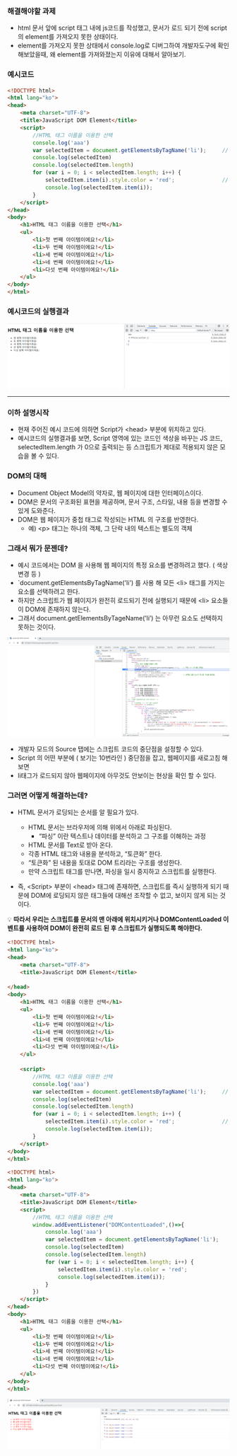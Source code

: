 ### 해결해야할 과제
  
- html 문서 앞에 script 태그 내에 js코드를 작성했고, 문서가 로드 되기 전에 script의 element를 가져오지 못한 상태이다.
- element를 가져오지 못한 상태에서 console.log로 디버그하여 개발자도구에 확인해보았을때, 왜 element를 가져와졌는지 이유에 대해서 알아보기.

### 예시코드

```html
<!DOCTYPE html>
<html lang="ko">
<head>
    <meta charset="UTF-8">
    <title>JavaScript DOM Element</title>
    <script>
        //HTML 태그 이름을 이용한 선택
        console.log('aaa')
        var selectedItem = document.getElementsByTagName('li');     // 모든 <li> 요소를 선택함.
        console.log(selectedItem)
        console.log(selectedItem.length)
        for (var i = 0; i < selectedItem.length; i++) {
            selectedItem.item(i).style.color = 'red';               // 선택된 모든 요소의 텍스트 색상을 변경함.
            console.log(selectedItem.item(i));
        }
    </script>
</head>
<body>
    <h1>HTML 태그 이름을 이용한 선택</h1>
    <ul>
        <li>첫 번째 아이템이에요!</li>
        <li>두 번째 아이템이에요!</li>
        <li>세 번째 아이템이에요!</li>
        <li>네 번째 아이템이에요!</li>
        <li>다섯 번째 아이템이에요!</li>
    </ul>
</body>
</html>
```

### 예시코드의 실행결과

![Untitled](https://github.com/YJUN99/SeoulIctCamp/blob/main/JavaScript/Day09/image/image1.png?raw=true)

---

### 이하 설명시작

- 현재 주어진 예시 코드에 의하면 Script가 <head\> 부분에 위치하고 있다.
- 예시코드의 실행결과를 보면, Script 영역에 있는 코드인 색상을 바꾸는 JS 코드, 
selectedItem.length 가 0으로 출력되는 등 스크립트가 제대로 적용되지 않은 모습을 볼 수 있다.

### DOM의 대해

- Document Object Model의 약자로, 웹 페이지에 대한 인터페이스이다.
- DOM은 문서의 구조화된 표현을 제공하며, 문서 구조, 스타일, 내용 등을 변경할 수 있게 도와준다.
- DOM은 웹 페이지가 중첩 태그로 작성되는 HTML 의 구조를 반영한다.
    - 예) <p\> 태그는 하나의 객체, 그 단락 내의 텍스트는 별도의 객체
    

### 그래서 뭐가 문젠데?

- 예시 코드에서는 DOM 을 사용해 웹 페이지의 특정 요소를 변경하려고 했다. 
(  색상 변경 등 )
- `document.getElementsByTagName('li') 를 사용 해 모든 <li\> 태그를 가지는 요소를 선택하려고 한다.
- 하지만 스크립트가 웹 페이지가 완전히 로드되기 전에 실행되기 때문에 <li\> 요소들이 DOM에 존재하지 않는다.
- 그래서 document.getElementsByTageName(’li’) 는 아무런 요소도 선택하지 못하는 것이다.

![Untitled](https://github.com/YJUN99/SeoulIctCamp/blob/main/JavaScript/Day09/image/image2.png?raw=true)

- 개발자 모드의 Source 탭에는 스크립트 코드의 중단점을 설정할 수 있다.
- Script 의 어떤 부분에 ( 보기는 10번라인 ) 중단점을 잡고, 웹페이지를 새로고침 해보면
- li태그가 로드되지 않아 웹페이지에 아무것도 안보이는 현상을 확인 할 수 있다.

### 그러면 어떻게 해결하는데?

- HTML 문서가 로딩되는 순서를 알 필요가 있다.
    - HTML 문서는 브라우저에 의해 위에서 아래로 파싱된다.
        - “파싱” 이란 텍스트나 데이터를 분석하고 그 구조를 이해하는 과정
    - HTML 문서를 Text로 받아 온다.
    - 각종 HTML 태그와 내용을 분석하고, “토큰화” 한다.
    - “토큰화” 된 내용을 토대로 DOM 트리라는 구조를 생성한다.
    - 만약 스크립트 태그를 만나면, 파싱을 일시 중지하고 스크립트를 실행한다.

- 즉, <Script\> 부분이 <head\> 태그에 존재하면, 스크립트를 즉시 실행하게 되기 때문에 DOM에 로딩되지 않은 태그들에 대해선 조작할 수 없고, 보이지 않게 되는 것이다.


💡 **따라서 우리는 스크립트를 문서의 맨 아래에 위치시키거나 DOMContentLoaded 이벤트를 사용하여 DOM이 완전히 로드 된 후 스크립트가 실행되도록 해야한다.**


```html
<!DOCTYPE html>
<html lang="ko">
<head>
    <meta charset="UTF-8">
    <title>JavaScript DOM Element</title>

</head>
<body>
    <h1>HTML 태그 이름을 이용한 선택</h1>
    <ul>
        <li>첫 번째 아이템이에요!</li>
        <li>두 번째 아이템이에요!</li>
        <li>세 번째 아이템이에요!</li>
        <li>네 번째 아이템이에요!</li>
        <li>다섯 번째 아이템이에요!</li>
    </ul>

    <script>
        //HTML 태그 이름을 이용한 선택
        console.log('aaa')
        var selectedItem = document.getElementsByTagName('li');     // 모든 <li> 요소를 선택함.
        console.log(selectedItem)
        console.log(selectedItem.length)
        for (var i = 0; i < selectedItem.length; i++) {
            selectedItem.item(i).style.color = 'red';               // 선택된 모든 요소의 텍스트 색상을 변경함.
            console.log(selectedItem.item(i));
        }
    </script>
</body>
</html>
```

```html
<!DOCTYPE html>
<html lang="ko">
<head>
    <meta charset="UTF-8">
    <title>JavaScript DOM Element</title>
    <script>
        //HTML 태그 이름을 이용한 선택
        window.addEventListener("DOMContentLoaded",()=>{
            console.log('aaa')
            var selectedItem = document.getElementsByTagName('li');     // 모든 <li> 요소를 선택함.
            console.log(selectedItem)
            console.log(selectedItem.length)
            for (var i = 0; i < selectedItem.length; i++) {
                selectedItem.item(i).style.color = 'red';               // 선택된 모든 요소의 텍스트 색상을 변경함.
                console.log(selectedItem.item(i));
            }
        })
    </script>
</head>
<body>
    <h1>HTML 태그 이름을 이용한 선택</h1>
    <ul>
        <li>첫 번째 아이템이에요!</li>
        <li>두 번째 아이템이에요!</li>
        <li>세 번째 아이템이에요!</li>
        <li>네 번째 아이템이에요!</li>
        <li>다섯 번째 아이템이에요!</li>
    </ul>
</body>
</html>
```
![Untitled](https://github.com/YJUN99/SeoulIctCamp/blob/main/JavaScript/Day09/image/image3.png?raw=true)
